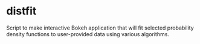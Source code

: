# distfit
Script to make interactive Bokeh application that will fit selected probability density functions to user-provided data using various algorithms.
